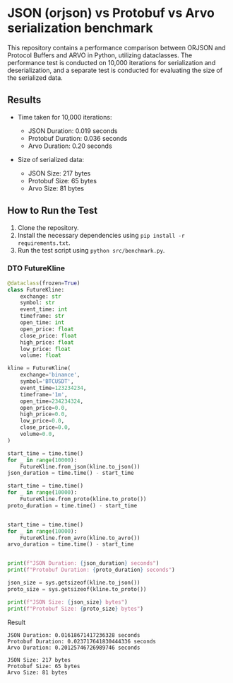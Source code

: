 # JSON (orjson) vs Protobuf vs Arvo serialization benchmark

This repository contains a performance comparison between ORJSON and Protocol Buffers and ARVO in Python, utilizing dataclasses. The performance test is conducted on 10,000 iterations for serialization and deserialization, and a separate test is conducted for evaluating the size of the serialized data.

## Results

- Time taken for 10,000 iterations:
  - JSON Duration: 0.019 seconds
  - Protobuf Duration: 0.036 seconds
  - Arvo Duration: 0.20 seconds

- Size of serialized data:
  - JSON Size: 217 bytes
  - Protobuf Size: 65 bytes
  - Arvo Size: 81 bytes

## How to Run the Test

1. Clone the repository.
2. Install the necessary dependencies using `pip install -r requirements.txt`.
3. Run the test script using `python src/benchmark.py`.

### DTO FutureKline

```python
@dataclass(frozen=True)
class FutureKline:
    exchange: str
    symbol: str
    event_time: int
    timeframe: str
    open_time: int
    open_price: float
    close_price: float
    high_price: float
    low_price: float
    volume: float

```

```python
kline = FutureKline(
    exchange='binance',
    symbol='BTCUSDT',
    event_time=123234234,
    timeframe='1m',
    open_time=234234324,
    open_price=0.0,
    high_price=0.0,
    low_price=0.0,
    close_price=0.0,
    volume=0.0,
)

start_time = time.time()
for _ in range(10000):
    FutureKline.from_json(kline.to_json())
json_duration = time.time() - start_time

start_time = time.time()
for _ in range(10000):
    FutureKline.from_proto(kline.to_proto())
proto_duration = time.time() - start_time


start_time = time.time()
for _ in range(10000):
    FutureKline.from_avro(kline.to_avro())
arvo_duration = time.time() - start_time


print(f"JSON Duration: {json_duration} seconds")
print(f"Protobuf Duration: {proto_duration} seconds")

json_size = sys.getsizeof(kline.to_json())
proto_size = sys.getsizeof(kline.to_proto())

print(f"JSON Size: {json_size} bytes")
print(f"Protobuf Size: {proto_size} bytes")
```
Result
```shell
JSON Duration: 0.01618671417236328 seconds
Protobuf Duration: 0.023717641830444336 seconds
Arvo Duration: 0.20125746726989746 seconds

JSON Size: 217 bytes
Protobuf Size: 65 bytes
Arvo Size: 81 bytes
```